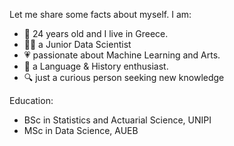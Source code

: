 Let me share some facts about myself. I am:

- 👶 24 years old and I live in Greece.
- 👩‍💻 a Junior Data Scientist 
- 💗 passionate about Machine Learning and Arts.
- 👄 a Language & History enthusiast. 
- 🔍 just a curious person seeking new knowledge 

Education: 
- BSc in Statistics and Actuarial Science, UNIPI
- MSc in Data Science, AUEB

<!---
justdepie/justdepie is a ✨ special ✨ repository because its `README.md` (this file) appears on your GitHub profile.
You can click the Preview link to take a look at your changes.
--->

